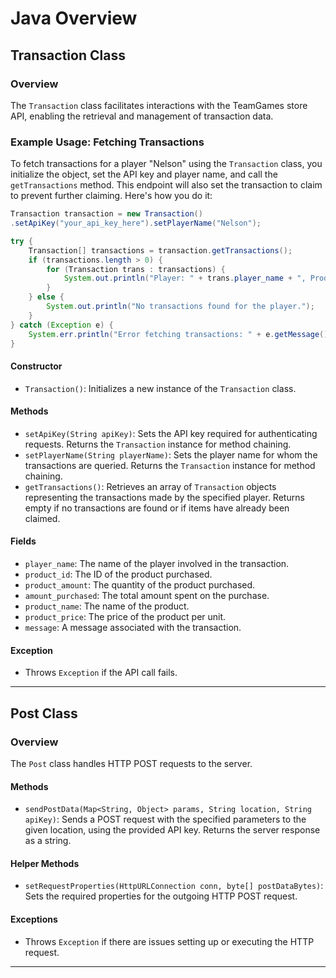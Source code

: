 # Java Overview

## Transaction Class

### Overview

The `Transaction` class facilitates interactions with the TeamGames store API, enabling the retrieval and management of transaction data.

### Example Usage: Fetching Transactions

To fetch transactions for a player "Nelson" using the `Transaction` class, you initialize the object, set the API key and player name, and call the `getTransactions` method. This endpoint will also set the transaction to claim to prevent further claiming. Here's how you do it:

```java
Transaction transaction = new Transaction()
.setApiKey("your_api_key_here").setPlayerName("Nelson");

try {
    Transaction[] transactions = transaction.getTransactions();
    if (transactions.length > 0) {
        for (Transaction trans : transactions) {
            System.out.println("Player: " + trans.player_name + ", Product: " + trans.product_name + ", Amount: " + trans.product_amount);
        }
    } else {
        System.out.println("No transactions found for the player.");
    }
} catch (Exception e) {
    System.err.println("Error fetching transactions: " + e.getMessage());
}
```

#### Constructor

* `Transaction()`: Initializes a new instance of the `Transaction` class.

#### Methods

* `setApiKey(String apiKey)`: Sets the API key required for authenticating requests. Returns the `Transaction` instance for method chaining.
* `setPlayerName(String playerName)`: Sets the player name for whom the transactions are queried. Returns the `Transaction` instance for method chaining.
* `getTransactions()`: Retrieves an array of `Transaction` objects representing the transactions made by the specified player. Returns empty if no transactions are found or if items have already been claimed.

#### Fields

* `player_name`: The name of the player involved in the transaction.
* `product_id`: The ID of the product purchased.
* `product_amount`: The quantity of the product purchased.
* `amount_purchased`: The total amount spent on the purchase.
* `product_name`: The name of the product.
* `product_price`: The price of the product per unit.
* `message`: A message associated with the transaction.

#### Exception

* Throws `Exception` if the API call fails.

***

## Post Class

### Overview

The `Post` class handles HTTP POST requests to the server.

#### Methods

* `sendPostData(Map<String, Object> params, String location, String apiKey)`: Sends a POST request with the specified parameters to the given location, using the provided API key. Returns the server response as a string.

#### Helper Methods

* `setRequestProperties(HttpURLConnection conn, byte[] postDataBytes)`: Sets the required properties for the outgoing HTTP POST request.

#### Exceptions

* Throws `Exception` if there are issues setting up or executing the HTTP request.

***
